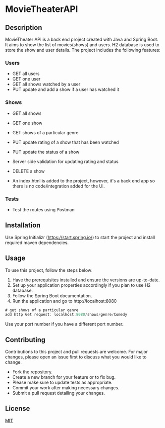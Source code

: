 # MovieTheaterAPI

## Description
MovieTheater API is a back end project created with Java and Spring Boot. It aims to show the list of movies(shows) and users. 
H2 database is used to store the show and user details.
The project includes the following features:

### Users

* GET all users
* GET one user
* GET all shows watched by a user
* PUT update and add a show if a user has watched it

### Shows

* GET all shows
* GET one show
* GET shows of a particular genre
* PUT update rating of a show that has been watched
* PUT update the status of a show
* Server side validation for updating rating and status
* DELETE a show

* An index.html is added to the project, however, it's a back end app so there is no code/integration added for the UI.

### Tests
* Test the routes using Postman

## Installation

Use Spring Initializr (https://start.spring.io/) to start the project and install required maven dependencies. 

## Usage
To use this project, follow the steps below:
1. Have the prerequisites installed and ensure the versions are up-to-date.
2. Set up your application properties accordingly if you plan to use H2 database. 
3. Follow the Spring Boot documentation.
4. Run the application and go to http://localhost:8080

```java
# get shows of a particular genre
add http Get request: localhost:8080/shows/genre/Comedy
```
Use your port number if you have a different port number.

## Contributing

Contributions to this project and pull requests are welcome. For major changes, please open an issue first
to discuss what you would like to change.

* Fork the repository.
* Create a new branch for your feature or to fix bug.
* Please make sure to update tests as appropriate.
* Commit your work after making necessary changes.
* Submit a pull request detailing your changes.

## License

[MIT](https://choosealicense.com/licenses/mit/)
